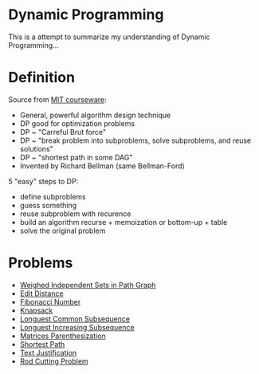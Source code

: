 # Dynamic Programming

This is a attempt to summarize my understanding of Dynamic Programming...

# Definition 

Source from [MIT courseware](https://youtu.be/OQ5jsbhAv_M?t=1879):
- General, powerful algorithm design technique
- DP good for optimization problems
- DP ~ "Carreful Brut force"
- DP ~ "break problem into subproblems, solve subproblems, and reuse solutions"
- DP ~ "shortest path in some DAG"
- Invented by Richard Bellman (same Bellman-Ford)

5 "easy" steps to DP:
- define subproblems
- guess something
- reuse subproblem with recurence
- build an algorithm recurse + memoization or bottom-up + table
- solve the original problem

# Problems

- [Weighed Independent Sets in Path Graph](./wis)
- [Edit Distance](./edit-distance)
- [Fibonacci Number](./fibonacci)
- [Knapsack](./knapsack)
- [Longuest Common Subsequence](./LCS)
- [Longuest Increasing Subsequence](./LIS)
- [Matrices Parenthesization](./parenthesization) 
- [Shortest Path](./shortest-path)
- [Text Justification](./text-justification)
- [Rod Cutting Problem](./rod-cutting-problem)
